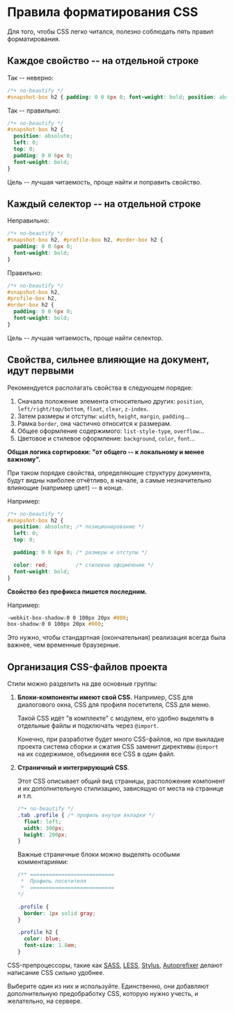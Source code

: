 # Правила форматирования CSS

Для того, чтобы CSS легко читался, полезно соблюдать пять правил форматирования.

## Каждое свойство -- на отдельной строке

Так -- неверно:

```css
/*+ no-beautify */
#snapshot-box h2 { padding: 0 0 6px 0; font-weight: bold; position: absolute; left: 0; top: 0; }
```

Так -- правильно:

```css
/*+ no-beautify */
#snapshot-box h2 {
  position: absolute;
  left: 0;
  top: 0;
  padding: 0 0 6px 0;
  font-weight: bold;
}
```

Цель -- лучшая читаемость, проще найти и поправить свойство.

## Каждый селектор -- на отдельной строке

Неправильно:

```css
/*+ no-beautify */
#snapshot-box h2, #profile-box h2, #order-box h2 {
  padding: 0 0 6px 0;
  font-weight: bold;
}
```

Правильно:

```css
/*+ no-beautify */
#snapshot-box h2,
#profile-box h2,
#order-box h2 {
  padding: 0 0 6px 0;
  font-weight: bold;
}
```

Цель -- лучшая читаемость, проще найти селектор.

## Свойства, сильнее влияющие на документ, идут первыми

Рекомендуется располагать свойства в следующем порядке:

1. Сначала положение элемента относительно других: `position`, `left/right/top/bottom`, `float`, `clear`, `z-index`.
2. Затем размеры и отступы: `width`, `height`, `margin`, `padding`...
3. Рамка `border`, она частично относится к размерам.
4. Общее оформление содержимого: `list-style-type`, `overflow`...
5. Цветовое и стилевое оформление: `background`, `color`, `font`...

**Общая логика сортировки: "от общего -- к локальному и менее важному".**

При таком порядке свойства, определяющие структуру документа, будут видны наиболее отчётливо, в начале, а самые незначительно влияющие (например цвет) -- в конце.

Например:

```css
/*+ no-beautify */
#snapshot-box h2 {
  position: absolute; /* позиционирование */
  left: 0;
  top: 0;

  padding: 0 0 6px 0; /* размеры и отступы */

  color: red;         /* стилевое оформление */
  font-weight: bold;
}
```

**Свойство без префикса пишется последним.**

Например:

```css
-webkit-box-shadow:0 0 100px 20px #000;
box-shadow:0 0 100px 20px #000;
```

Это нужно, чтобы стандартная (окончательная) реализация всегда была важнее, чем временные браузерные.

## Организация CSS-файлов проекта

Стили можно разделить на две основные группы:

1. **Блоки-компоненты имеют свой CSS.** Например, CSS для диалогового окна, CSS для профиля посетителя, CSS для меню.

    Такой CSS идёт "в комплекте" с модулем, его удобно выделять в отдельные файлы и подключать через `@import`.

    Конечно, при разработке будет много CSS-файлов, но при выкладке проекта система сборки и сжатия CSS заменит директивы `@import` на их содержимое, объединяя все CSS в один файл.
2. **Страничный и интегрирующий CSS**.

    Этот CSS описывает общий вид страницы, расположение компонент и их дополнительную стилизацию, зависящую от места на странице и т.п.

    ```css
    /*+ no-beautify */
    .tab .profile { /* профиль внутри вкладки */
      float: left;
      width: 300px;
      height: 200px;
    }
    ```

    Важные страничные блоки можно выделять особыми комментариями:

    ```css
    /** ===========================
     *  Профиль посетителя
     *  ===========================
    */

    .profile {
      border: 1px solid gray;
    }

    .profile h2 {
      color: blue;
      font-size: 1.8em;
    }
    ```

CSS-препроцессоры, такие как [SASS](https://sass-lang.com/), [LESS](https://lesscss.org/), [Stylus](https://learnboost.github.com/stylus/), [Autoprefixer](https://github.com/postcss/autoprefixer) делают написание CSS сильно удобнее.

Выберите один из них и используйте. Единственно, они добавляют дополнительную предобработку CSS, которую нужно учесть, и желательно, на сервере.

